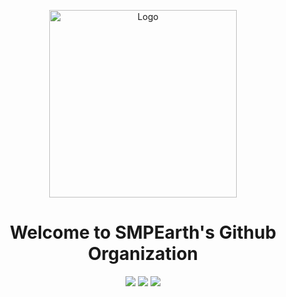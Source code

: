 <p align="center">
  <img src="https://avatars.githubusercontent.com/u/67849137?s=280&v=4" width="300" title="SMPEarth logo" alt="Logo">
</p>


<h1 style="text-align: center;">Welcome to SMPEarth's Github Organization</h1>

<!-- Other devs feel free to add a badge or 2 🙂 -->
<p align="center">
    <!-- Matt -->
    <img src="https://badgen.net/static/BlueFyreMatt/Crying?color=green">
    <!-- Nadie -->
    <img src="https://badgen.net/static/Built with/Resentment?color=red">
    <!-- gamer -->
    <img src="https://badgen.net/badge/Last%20Update/Never/cyan">
</p>
